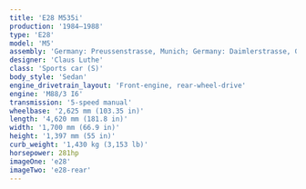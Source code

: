 ```yaml
---
title: 'E28 M535i'
production:	'1984–1988'
type: 'E28'
model: 'M5'
assembly: 'Germany: Preussenstrasse, Munich; Germany: Daimlerstrasse, Garching; South Africa: Rosslyn'
designer: 'Claus Luthe'
class: 'Sports car (S)'
body_style: 'Sedan'
engine_drivetrain_layout: 'Front-engine, rear-wheel-drive'
engine: 'M88/3 I6'
transmission: '5-speed manual'
wheelbase: '2,625 mm (103.35 in)'
length: '4,620 mm (181.8 in)'
width: '1,700 mm (66.9 in)'
height: '1,397 mm (55 in)'
curb_weight: '1,430 kg (3,153 lb)'
horsepower: 281hp
imageOne: 'e28'
imageTwo: 'e28-rear'
---
```

